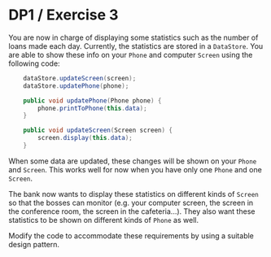# DP1 / Exercise 3
You are now in charge of displaying some statistics such as the number of loans made each day. Currently, the statistics are stored in a `DataStore`. You are able to show these info on your `Phone` and computer `Screen` using the following code:  

```java
    dataStore.updateScreen(screen);
    dataStore.updatePhone(phone);
```
        
```java
    public void updatePhone(Phone phone) {
        phone.printToPhone(this.data);
    }

    public void updateScreen(Screen screen) {
        screen.display(this.data);
    }
``` 
When some data are updated, these changes will be shown on your `Phone` and `Screen`. This works well for now when you have only one `Phone` and one `Screen`.

The bank now wants to display these statistics on different kinds of `Screen` so that the bosses can monitor (e.g. your computer screen, the screen in the conference room, the screen in the cafeteria...). They also want these statistics to be shown on different kinds of `Phone` as well. 

Modify the code to accommodate these requirements by using a suitable design pattern.
